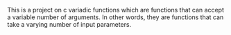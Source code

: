 This is a project on c variadic functions which are functions that can accept a variable number of arguments. In other words, they are functions that can take a varying number of input parameters.
